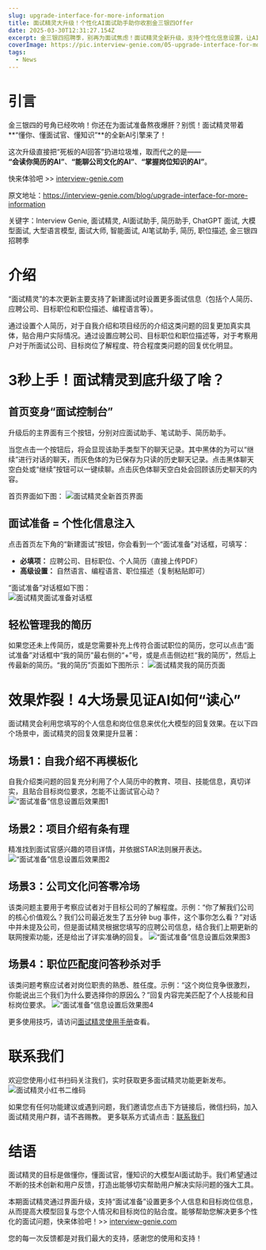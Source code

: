 ```yaml
---
slug: upgrade-interface-for-more-information
title: 面试精灵大升级！个性化AI面试助手助你收割金三银四Offer
date: 2025-03-30T12:31:27.154Z
excerpt: 金三银四招聘季，别再为面试焦虑！面试精灵全新升级，支持个性化信息设置，让AI回复精准贴合你的简历和目标岗位，助您拿到心仪 Offer。赶紧注册体验吧！
coverImage: https://pic.interview-genie.com/05-upgrade-interface-for-more-information-prepare-0407v1.png
tags:
  - News
---
```


# 引言
金三银四的号角已经吹响！你还在为面试准备熬夜爆肝？别慌！面试精灵带着**“懂你、懂面试官、懂知识”**的全新AI引擎来了！

这次升级直接把“死板的AI回答”扔进垃圾堆，取而代之的是——  
**“会读你简历的AI”**、**“能聊公司文化的AI”**、**“掌握岗位知识的AI”**。  

快来体验吧 >> [interview-genie.com](https://interview-genie.com)

原文地址：https://interview-genie.com/blog/upgrade-interface-for-more-information

关键字：Interview Genie, 面试精灵, AI面试助手, 简历助手, ChatGPT 面试, 大模型面试, 大型语言模型, 面试大师, 智能面试, AI笔试助手, 简历, 职位描述, 金三银四招聘季

# 介绍
“面试精灵”的本次更新主要支持了新建面试时设置更多面试信息（包括个人简历、应聘公司、目标职位和职位描述、编程语言等）。

通过设置个人简历，对于自我介绍和项目经历的介绍这类问题的回复更加真实具体，贴合用户实际情况。通过设置应聘公司、目标职位和职位描述等，对于考察用户对于所面试公司、目标岗位了解程度、符合程度类问题的回复优化明显。

# 3秒上手！面试精灵到底升级了啥？
## 首页变身“面试控制台”
升级后的主界面有三个按钮，分别对应面试助手、笔试助手、简历助手。

当您点击一个按钮后，将会显现该助手类型下的聊天记录。其中黑体的为可以“继续”进行对话的聊天，而灰色体的为已保存为只读的历史聊天记录。点击黑体聊天空白处或“继续”按钮可以一键续聊。点击灰色体聊天空白处会回顾该历史聊天的内容。

首页界面如下图：
![面试精灵全新首页界面](https://pic.interview-genie.com/05-upgrade-interface-for-more-information-home.jpg)


## 面试准备 = 个性化信息注入
点击首页左下角的“新建面试”按钮，你会看到一个“面试准备”对话框，可填写：
- **必填项：** 应聘公司、目标职位、个人简历（直接上传PDF）
- **高级设置：** 自然语言、编程语言、职位描述（复制粘贴即可）

“面试准备”对话框如下图：  
![面试精灵面试准备对话框](https://pic.interview-genie.com/05-upgrade-interface-for-more-information-prepare-0407v1.png)

## 轻松管理我的简历
如果您还未上传简历，或是您需要补充上传符合面试职位的简历，您可以点击“面试准备”对话框中“我的简历”最右侧的“+”号，或是点击侧边栏“我的简历”，然后上传最新的简历。“我的简历”页面如下图所示：
![面试精灵我的简历页面](https://pic.interview-genie.com/05-upgrade-interface-for-more-information-resumes.jpg)

# 效果炸裂！4大场景见证AI如何“读心”
面试精灵会利用您填写的个人信息和岗位信息来优化大模型的回复效果。在以下四个场景中，面试精灵的回复效果提升显著：

## 场景1：自我介绍不再模板化
   自我介绍类问题的回复充分利用了个人简历中的教育、项目、技能信息，真切详实，且贴合目标岗位要求，怎能不让面试官心动？
   ![“面试准备”信息设置后效果图1](https://pic.interview-genie.com/05-upgrade-interface-for-more-information-compare1.jpg)
## 场景2：项目介绍有条有理
   精准找到面试官感兴趣的项目详情，并依据STAR法则展开表达。
   ![“面试准备”信息设置后效果图2](https://pic.interview-genie.com/05-upgrade-interface-for-more-information-compare2.jpg)
## 场景3：公司文化问答零冷场
   该类问题主要用于考察应试者对于目标公司的了解程度。示例：“你了解我们公司的核心价值观么？我们公司最近发生了五分钟 bug 事件，这个事你怎么看？”对话中并未提及公司，但是面试精灵根据您填写的应聘公司信息，结合我们上期更新的联网搜索功能，还是给出了详实准确的回复。
   ![“面试准备”信息设置后效果图3](https://pic.interview-genie.com/05-upgrade-interface-for-more-information-compare3.jpg)
## 场景4：职位匹配度问答秒杀对手
   该类问题考察应试者对岗位职责的熟悉、胜任度。示例：“这个岗位竞争很激烈，你能说出三个我们为什么要选择你的原因么？”回复内容完美匹配了个人技能和目标岗位要求。
   ![“面试准备”信息设置后效果图4](https://pic.interview-genie.com/05-upgrade-interface-for-more-information-compare4.jpg)

更多使用技巧，请访问[面试精灵使用手册](https://interview-genie.com/blog/how2use)查看。

# 联系我们
欢迎您使用小红书扫码关注我们，实时获取更多面试精灵功能更新发布。
![面试精灵小红书二维码](https://pic.interview-genie.com/interview-genie-XiaoHongShu.jpg)

如果您有任何功能建议或遇到问题，我们邀请您点击下方链接后，微信扫码，加入面试精灵用户群，请不吝赐教。
更多联系方式请点击：[联系我们](https://interview-genie.com/blog/contact-us)

# 结语
面试精灵的目标是做懂你，懂面试官，懂知识的大模型AI面试助手。我们希望通过不断的技术创新和用户反馈，打造出能够切实帮助用户解决实际问题的强大工具。

本期面试精灵通过界面升级，支持“面试准备”设置更多个人信息和目标岗位信息，从而提高大模型回复与您个人情况和目标岗位的贴合度。能够帮助您解决更多个性化的面试问题，快来体验吧！>> [interview-genie.com](https://interview-genie.com)

您的每一次反馈都是对我们最大的支持，感谢您的使用和支持！